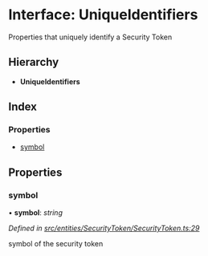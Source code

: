 # Interface: UniqueIdentifiers

Properties that uniquely identify a Security Token

## Hierarchy

* **UniqueIdentifiers**

## Index

### Properties

* [symbol](entities.securitytoken.uniqueidentifiers.md#symbol)

## Properties

###  symbol

• **symbol**: *string*

*Defined in [src/entities/SecurityToken/SecurityToken.ts:29](https://github.com/PolymathNetwork/polymath-sdk/blob/ce52226/src/entities/SecurityToken/SecurityToken.ts#L29)*

symbol of the security token
